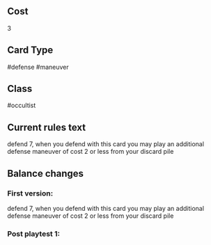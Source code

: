 ## Cost
3
## Card Type
#defense #maneuver 
## Class
#occultist 
## Current rules text
defend 7, when you defend with this card you may play an additional defense maneuver of cost 2 or less from your discard pile
## Balance changes
### First version:
defend 7, when you defend with this card you may play an additional defense maneuver of cost 2 or less from your discard pile
### Post playtest 1:
